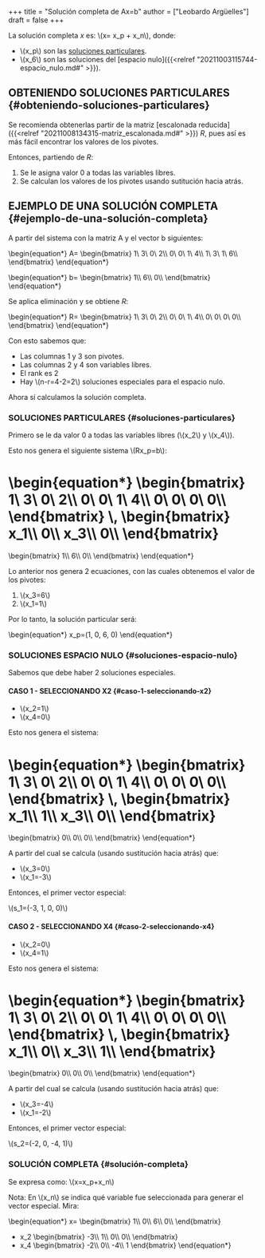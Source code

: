 +++
title = "Solución completa de Ax=b"
author = ["Leobardo Argüelles"]
draft = false
+++

La solución completa _x_ es: \\(x= x\_p + x\_n\\), donde:

-   \\(x\_p\\) son las [soluciones particulares](#obteniendo-soluciones-particulares).
-   \\(x\_6\\) son las soluciones del [espacio nulo]({{<relref "20211003115744-espacio_nulo.md#" >}}).


## OBTENIENDO SOLUCIONES PARTICULARES {#obteniendo-soluciones-particulares}

Se recomienda obtenerlas partir de la matriz [escalonada reducida]({{<relref "20211008134315-matriz_escalonada.md#" >}}) _R_,
pues así es más fácil encontrar los valores de los pivotes.

Entonces, partiendo de _R_:

1.  Se le asigna valor 0 a todas las variables libres.
2.  Se calculan los valores de los pivotes usando sutitución hacia atrás.


## EJEMPLO DE UNA SOLUCIÓN COMPLETA {#ejemplo-de-una-solución-completa}

A partir del sistema con la matriz A y el vector b siguientes:

\begin{equation\*}
A=
\begin{bmatrix}
1\ 3\ 0\ 2\\\\
0\ 0\ 1\ 4\\\\
1\ 3\ 1\ 6\\\\
\end{bmatrix}
\end{equation\*}

\begin{equation\*}
b=
\begin{bmatrix}
1\\\ 6\\\ 0\\\\
\end{bmatrix}
\end{equation\*}

Se aplica eliminación y se obtiene _R_:

\begin{equation\*}
R=
\begin{bmatrix}
1\ 3\ 0\ 2\\\\
0\ 0\ 1\ 4\\\\
0\ 0\ 0\ 0\\\\
\end{bmatrix}
\end{equation\*}

Con esto sabemos que:

-   Las columnas 1 y 3 son pivotes.
-   Las columnas 2 y 4 son variables libres.
-   El rank es 2
-   Hay \\(n-r=4-2=2\\) soluciones especiales para el espacio nulo.

Ahora sí calculamos la solución completa.


### SOLUCIONES PARTICULARES {#soluciones-particulares}

Primero se le da valor 0 a todas las variables libres (\\(x\_2\\) y \\(x\_4\\)).

Esto nos genera el siguiente sistema \\(Rx\_p=b\\):

\begin{equation\*} \begin{bmatrix}
1\ 3\ 0\ 2\\\\
0\ 0\ 1\ 4\\\\
0\ 0\ 0\ 0\\\\
\end{bmatrix}
\\,
\begin{bmatrix}
x\_1\\\ 0\\\ x\_3\\\ 0\\\\
\end{bmatrix}
=
\begin{bmatrix}
1\\\ 6\\\ 0\\\\
\end{bmatrix}
\end{equation\*}

Lo anterior nos genera 2 ecuaciones, con las cuales obtenemos el valor
de los pivotes:

1.  \\(x\_3=6\\)
2.  \\(x\_1=1\\)

Por lo tanto, la solución particular será:

\begin{equation\*}
x\_p=(1, 0, 6, 0)
\end{equation\*}


### SOLUCIONES ESPACIO NULO {#soluciones-espacio-nulo}

Sabemos que debe haber 2 soluciones especiales.


#### CASO 1 - SELECCIONANDO X2 {#caso-1-seleccionando-x2}

-   \\(x\_2=1\\)
-   \\(x\_4=0\\)

Esto nos genera el sistema:

\begin{equation\*}
\begin{bmatrix}
1\ 3\ 0\ 2\\\\
0\ 0\ 1\ 4\\\\
0\ 0\ 0\ 0\\\\
\end{bmatrix}
\\,
\begin{bmatrix}
x\_1\\\ 1\\\ x\_3\\\ 0\\\\
\end{bmatrix}
=
\begin{bmatrix}
0\\\ 0\\\ 0\\\\
\end{bmatrix}
\end{equation\*}

A partir del cual se calcula (usando sustitución hacia atrás) que:

-   \\(x\_3=0\\)
-   \\(x\_1=-3\\)

Entonces, el primer vector especial:

\\(s\_1=(-3, 1, 0, 0)\\)


#### CASO 2 - SELECCIONANDO X4 {#caso-2-seleccionando-x4}

-   \\(x\_2=0\\)
-   \\(x\_4=1\\)

Esto nos genera el sistema:

\begin{equation\*}
\begin{bmatrix}
1\ 3\ 0\ 2\\\\
0\ 0\ 1\ 4\\\\
0\ 0\ 0\ 0\\\\
\end{bmatrix}
\\,
\begin{bmatrix}
x\_1\\\ 0\\\ x\_3\\\ 1\\\\
\end{bmatrix}
=
\begin{bmatrix}
0\\\ 0\\\ 0\\\\
\end{bmatrix}
\end{equation\*}

A partir del cual se calcula (usando sustitución hacia atrás) que:

-   \\(x\_3=-4\\)
-   \\(x\_1=-2\\)

Entonces, el primer vector especial:

\\(s\_2=(-2, 0, -4, 1)\\)


### SOLUCIÓN COMPLETA {#solución-completa}

Se expresa como: \\(x=x\_p+x\_n\\)

Nota: En \\(x\_n\\) se indica qué variable fue seleccionada para generar el vector
especial. Mira:

\begin{equation\*}
x=
\begin{bmatrix}
1\\\ 0\\\ 6\\\ 0\\\\
\end{bmatrix}
+ x\_2
\begin{bmatrix}
-3\\\ 1\\\ 0\\\ 0\\\\
\end{bmatrix}
+ x\_4
\begin{bmatrix}
-2\\\ 0\\\ -4\\\ 1
\end{bmatrix}
\end{equation\*}
